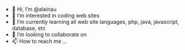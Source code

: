 - 👋 Hi, I’m @alainau
- 👀 I’m interested in coding web sites
- 🌱 I’m currently learning all web site languages, php, java, javascript, database, etc
- 💞️ I’m looking to collaborate on 
- 📫 How to reach me ...

<!---
alainau/alainau is a ✨ special ✨ repository because its `README.md` (this file) appears on your GitHub profile.
You can click the Preview link to take a look at your changes.
--->
